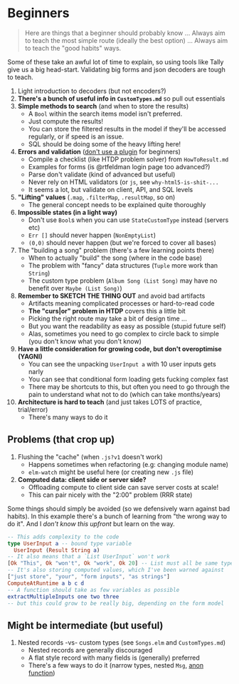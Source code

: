 # Beginners

> Here are things that a beginner should probably know ...
> Always aim to teach the most simple route (ideally the best option) ...
> Always aim to teach the "good habits" ways.

Some of these take an awful lot of time to explain, so using tools like Tally give us a big head-start. Validating big forms and json decoders are tough to teach.

1. Light introduction to decoders (but not encoders?)
2. **There's a bunch of useful info in `CustomTypes.md`** so pull out essentials
3. **Simple methods to search** (and when to store the results)
    - A `Bool` within the search items model isn't preferred.
    - Just compute the results!
    - You can store the filtered results in the model if they'll be accessed regularly, or if speed is an issue.
    - SQL should be doing some of the heavy lifting here!
4. **Errors and validation** ([don't use a plugin](https://tinyurl.com/elm-validate-form-fields) for beginners)
    - Compile a checklist (like HTDP problem solver) from `HowToResult.md`
    - Examples for forms (is @rtfeldman login page too advanced?)
    - Parse don't validate (kind of advanced but useful)
    - Never rely on HTML validators (or `js`, see `why-html5-is-shit-...`
    - It seems a lot, but validate on client, API, and SQL levels
5. **"Lifting" values** (`.map`, `.filterMap`, `.resultMap`, so on)
    - The general concept needs to be explained quite thoroughly
6. **Impossible states (in a light way)**
    - Don't use `Bool`s when you can use `StateCustomType` instead (servers etc)
    - `Err []` should never happen (`NonEmptyList`)
    - `(0,0)` should never happen (but we're forced to cover all bases)
7. The "building a song" problem (there's a few learning points there)
    - When to actually "build" the song (where in the code base)
    - The problem with "fancy" data structures (`Tuple` more work than `String`)
    - The custom type problem (`Album Song (List Song)` may have no benefit over `Maybe (List Song)`)
8. **Remember to SKETCH THE THING OUT** and avoid bad artifacts
    - Artifacts meaning complicated processes or hard-to-read code
    - **The "curs|or" problem in HTDP** covers this a little bit
    - Picking the right route may take a bit of design time ...
    - But you want the readability as easy as possible (stupid future self)
    - Alas, sometimes you need to go complex to circle back to simple (you don't know what you don't know)
9. **Have a little consideration for growing code, but don't overoptimise (YAGNI)**
    - You can see the unpacking `UserInput a` with 10 user inputs gets narly
    - You can see that conditional form loading gets fucking complex fast
    - There may be shortcuts to this, but often you need to go through the pain to understand what not to do (which can take months/years)
10. **Architecture is hard to teach** (and just takes LOTS of practice, trial/error)
    - There's many ways to do it


## Problems (that crop up)

1. Flushing the "cache" (when `.js?v1` doesn't work)
    - Happens sometimes when refactoring (e.g: changing module name)
    - `elm-watch` might be useful here (or creating new `.js` file)
2. **Computed data: client side or server side?**
    - Offloading compute to client side can save server costs at scale!
    - This can pair nicely with the "2:00" problem (RRR state)

Some things should simply be avoided (so we defensively warn against bad habits).
In this example there's a bunch of learning from "the wrong way to do it". And I
_don't know this upfront_ but learn on the way.

```elm
-- This adds complexity to the code
type UserInput a -- bound type variable
  UserInput (Result String a)
-- It also means that a `List UserInput` won't work
[Ok "This", Ok "won't", Ok "work", Ok 20] -- List must all be same type!
-- It's also storing computed values, which I've been warned against
["just store", "your", "form inputs", "as strings"]
ComputeAtRuntime a b c d
-- A function should take as few variables as possible
extractMultipleInputs one two three
-- but this could grow to be really big, depending on the form model
```



## Might be intermediate (but useful)

1. Nested records -vs- custom types (see `Songs.elm` and `CustomTypes.md`)
    - Nested records are generally discouraged
    - A flat style record with many fields is (generally) preferred
    - There's a few ways to do it (narrow types, nested `Msg`, [anon function](https://tinyurl.com/elm-spa-example-login))
